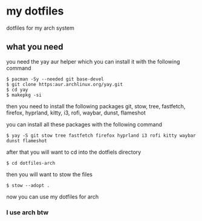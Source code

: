 # my dotfiles

dotfiles for my arch system

## what you need

you need the yay aur helper which you can install it with the following command

```
$ pacman -Sy --needed git base-devel
$ git clone https:aur.archlinux.org/yay.git
$ cd yay
$ makepkg -si
```

then you need to install the following packages
git, stow, tree, fastfetch, firefox, hyprland, kitty, i3, rofi, waybar, dunst, flameshot

you can install all these packages with the following command

```
$ yay -S git stow tree fastfetch firefox hyprland i3 rofi kitty waybar dunst flameshot
```

after that you will want to cd into the dotfiels directory

```
$ cd dotfiles-arch
```

then you will want to stow the files

```
$ stow --adopt .
```

now you can use my dotfiles for arch

### I use arch btw

